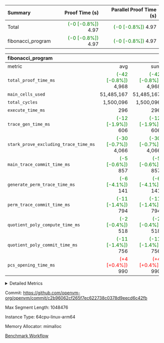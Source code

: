 | Summary | Proof Time (s) | Parallel Proof Time (s) |
|:---|---:|---:|
| Total | <span style='color: green'>(-0 [-0.8%])</span> 4.97 | <span style='color: green'>(-0 [-0.8%])</span> 4.97 |
| fibonacci_program | <span style='color: green'>(-0 [-0.8%])</span> 4.97 | <span style='color: green'>(-0 [-0.8%])</span> 4.97 |


| fibonacci_program |||||
|:---|---:|---:|---:|---:|
|metric|avg|sum|max|min|
| `total_proof_time_ms ` | <span style='color: green'>(-42 [-0.8%])</span> 4,968 | <span style='color: green'>(-42 [-0.8%])</span> 4,968 | <span style='color: green'>(-42 [-0.8%])</span> 4,968 | <span style='color: green'>(-42 [-0.8%])</span> 4,968 |
| `main_cells_used     ` |  51,485,167 |  51,485,167 |  51,485,167 |  51,485,167 |
| `total_cycles        ` |  1,500,096 |  1,500,096 |  1,500,096 |  1,500,096 |
| `execute_time_ms     ` |  296 |  296 |  296 |  296 |
| `trace_gen_time_ms   ` | <span style='color: green'>(-12 [-1.9%])</span> 606 | <span style='color: green'>(-12 [-1.9%])</span> 606 | <span style='color: green'>(-12 [-1.9%])</span> 606 | <span style='color: green'>(-12 [-1.9%])</span> 606 |
| `stark_prove_excluding_trace_time_ms` | <span style='color: green'>(-30 [-0.7%])</span> 4,066 | <span style='color: green'>(-30 [-0.7%])</span> 4,066 | <span style='color: green'>(-30 [-0.7%])</span> 4,066 | <span style='color: green'>(-30 [-0.7%])</span> 4,066 |
| `main_trace_commit_time_ms` | <span style='color: green'>(-5 [-0.6%])</span> 857 | <span style='color: green'>(-5 [-0.6%])</span> 857 | <span style='color: green'>(-5 [-0.6%])</span> 857 | <span style='color: green'>(-5 [-0.6%])</span> 857 |
| `generate_perm_trace_time_ms` | <span style='color: green'>(-6 [-4.1%])</span> 141 | <span style='color: green'>(-6 [-4.1%])</span> 141 | <span style='color: green'>(-6 [-4.1%])</span> 141 | <span style='color: green'>(-6 [-4.1%])</span> 141 |
| `perm_trace_commit_time_ms` | <span style='color: green'>(-11 [-1.4%])</span> 794 | <span style='color: green'>(-11 [-1.4%])</span> 794 | <span style='color: green'>(-11 [-1.4%])</span> 794 | <span style='color: green'>(-11 [-1.4%])</span> 794 |
| `quotient_poly_compute_time_ms` | <span style='color: green'>(-2 [-0.4%])</span> 518 | <span style='color: green'>(-2 [-0.4%])</span> 518 | <span style='color: green'>(-2 [-0.4%])</span> 518 | <span style='color: green'>(-2 [-0.4%])</span> 518 |
| `quotient_poly_commit_time_ms` | <span style='color: green'>(-11 [-1.4%])</span> 756 | <span style='color: green'>(-11 [-1.4%])</span> 756 | <span style='color: green'>(-11 [-1.4%])</span> 756 | <span style='color: green'>(-11 [-1.4%])</span> 756 |
| `pcs_opening_time_ms ` | <span style='color: red'>(+4 [+0.4%])</span> 990 | <span style='color: red'>(+4 [+0.4%])</span> 990 | <span style='color: red'>(+4 [+0.4%])</span> 990 | <span style='color: red'>(+4 [+0.4%])</span> 990 |



<details>
<summary>Detailed Metrics</summary>

| group | num_segments | keygen_time_ms | commit_exe_time_ms |
| --- | --- | --- | --- |
| fibonacci_program | 1 | 405 | 5 | 

| group | air_name | quotient_deg | interactions | constraints |
| --- | --- | --- | --- | --- |
| fibonacci_program | AccessAdapterAir<16> | 4 | 5 | 11 | 
| fibonacci_program | AccessAdapterAir<2> | 4 | 5 | 11 | 
| fibonacci_program | AccessAdapterAir<32> | 4 | 5 | 11 | 
| fibonacci_program | AccessAdapterAir<4> | 4 | 5 | 11 | 
| fibonacci_program | AccessAdapterAir<64> | 4 | 5 | 11 | 
| fibonacci_program | AccessAdapterAir<8> | 4 | 5 | 11 | 
| fibonacci_program | BitwiseOperationLookupAir<8> | 2 | 2 | 4 | 
| fibonacci_program | MemoryMerkleAir<8> | 4 | 4 | 38 | 
| fibonacci_program | PersistentBoundaryAir<8> | 4 | 3 | 5 | 
| fibonacci_program | PhantomAir | 4 | 3 | 4 | 
| fibonacci_program | Poseidon2PeripheryAir<BabyBearParameters>, 1> | 2 | 1 | 286 | 
| fibonacci_program | ProgramAir | 1 | 1 | 4 | 
| fibonacci_program | RangeTupleCheckerAir<2> | 1 | 1 | 4 | 
| fibonacci_program | Rv32HintStoreAir | 4 | 18 | 23 | 
| fibonacci_program | VariableRangeCheckerAir | 1 | 1 | 4 | 
| fibonacci_program | VmAirWrapper<Rv32BaseAluAdapterAir, BaseAluCoreAir<4, 8> | 4 | 20 | 31 | 
| fibonacci_program | VmAirWrapper<Rv32BaseAluAdapterAir, LessThanCoreAir<4, 8> | 4 | 18 | 36 | 
| fibonacci_program | VmAirWrapper<Rv32BaseAluAdapterAir, ShiftCoreAir<4, 8> | 4 | 24 | 85 | 
| fibonacci_program | VmAirWrapper<Rv32BranchAdapterAir, BranchEqualCoreAir<4> | 4 | 11 | 17 | 
| fibonacci_program | VmAirWrapper<Rv32BranchAdapterAir, BranchLessThanCoreAir<4, 8> | 4 | 13 | 32 | 
| fibonacci_program | VmAirWrapper<Rv32CondRdWriteAdapterAir, Rv32JalLuiCoreAir> | 4 | 10 | 15 | 
| fibonacci_program | VmAirWrapper<Rv32JalrAdapterAir, Rv32JalrCoreAir> | 4 | 16 | 16 | 
| fibonacci_program | VmAirWrapper<Rv32LoadStoreAdapterAir, LoadSignExtendCoreAir<4, 8> | 4 | 18 | 27 | 
| fibonacci_program | VmAirWrapper<Rv32LoadStoreAdapterAir, LoadStoreCoreAir<4> | 4 | 17 | 34 | 
| fibonacci_program | VmAirWrapper<Rv32MultAdapterAir, DivRemCoreAir<4, 8> | 4 | 25 | 76 | 
| fibonacci_program | VmAirWrapper<Rv32MultAdapterAir, MulHCoreAir<4, 8> | 4 | 24 | 23 | 
| fibonacci_program | VmAirWrapper<Rv32MultAdapterAir, MultiplicationCoreAir<4, 8> | 4 | 19 | 13 | 
| fibonacci_program | VmAirWrapper<Rv32RdWriteAdapterAir, Rv32AuipcCoreAir> | 4 | 12 | 11 | 
| fibonacci_program | VmConnectorAir | 4 | 5 | 9 | 

| group | air_name | segment | rows | prep_cols | perm_cols | main_cols | cells |
| --- | --- | --- | --- | --- | --- | --- | --- |
| fibonacci_program | AccessAdapterAir<8> | 0 | 32 |  | 12 | 17 | 928 | 
| fibonacci_program | BitwiseOperationLookupAir<8> | 0 | 65,536 | 3 | 8 | 2 | 655,360 | 
| fibonacci_program | MemoryMerkleAir<8> | 0 | 256 |  | 12 | 32 | 11,264 | 
| fibonacci_program | PersistentBoundaryAir<8> | 0 | 32 |  | 8 | 20 | 896 | 
| fibonacci_program | PhantomAir | 0 | 1 |  | 8 | 6 | 14 | 
| fibonacci_program | Poseidon2PeripheryAir<BabyBearParameters>, 1> | 0 | 256 |  | 8 | 300 | 78,848 | 
| fibonacci_program | ProgramAir | 0 | 4,096 |  | 8 | 10 | 73,728 | 
| fibonacci_program | RangeTupleCheckerAir<2> | 0 | 524,288 | 2 | 8 | 1 | 4,718,592 | 
| fibonacci_program | Rv32HintStoreAir | 0 | 4 |  | 24 | 32 | 224 | 
| fibonacci_program | VariableRangeCheckerAir | 0 | 262,144 | 2 | 8 | 1 | 2,359,296 | 
| fibonacci_program | VmAirWrapper<Rv32BaseAluAdapterAir, BaseAluCoreAir<4, 8> | 0 | 1,048,576 |  | 28 | 36 | 67,108,864 | 
| fibonacci_program | VmAirWrapper<Rv32BaseAluAdapterAir, LessThanCoreAir<4, 8> | 0 | 524,288 |  | 24 | 37 | 31,981,568 | 
| fibonacci_program | VmAirWrapper<Rv32BranchAdapterAir, BranchEqualCoreAir<4> | 0 | 262,144 |  | 16 | 26 | 11,010,048 | 
| fibonacci_program | VmAirWrapper<Rv32BranchAdapterAir, BranchLessThanCoreAir<4, 8> | 0 | 8 |  | 20 | 32 | 416 | 
| fibonacci_program | VmAirWrapper<Rv32CondRdWriteAdapterAir, Rv32JalLuiCoreAir> | 0 | 131,072 |  | 16 | 18 | 4,456,448 | 
| fibonacci_program | VmAirWrapper<Rv32JalrAdapterAir, Rv32JalrCoreAir> | 0 | 16 |  | 20 | 28 | 768 | 
| fibonacci_program | VmAirWrapper<Rv32LoadStoreAdapterAir, LoadStoreCoreAir<4> | 0 | 16 |  | 28 | 41 | 1,104 | 
| fibonacci_program | VmAirWrapper<Rv32RdWriteAdapterAir, Rv32AuipcCoreAir> | 0 | 8 |  | 16 | 20 | 288 | 
| fibonacci_program | VmConnectorAir | 0 | 2 | 1 | 12 | 5 | 34 | 

| group | segment | trace_gen_time_ms | total_proof_time_ms | total_cycles | total_cells | stark_prove_excluding_trace_time_ms | quotient_poly_compute_time_ms | quotient_poly_commit_time_ms | perm_trace_commit_time_ms | pcs_opening_time_ms | main_trace_commit_time_ms | main_cells_used | generate_perm_trace_time_ms | execute_time_ms |
| --- | --- | --- | --- | --- | --- | --- | --- | --- | --- | --- | --- | --- | --- | --- |
| fibonacci_program | 0 | 606 | 4,968 | 1,500,096 | 122,458,688 | 4,066 | 518 | 756 | 794 | 990 | 857 | 51,485,167 | 141 | 296 | 

</details>


Commit: https://github.com/openvm-org/openvm/commit/c2b96062cf265f7ec622738c0378d9eecd6c42fb

Max Segment Length: 1048476

Instance Type: 64cpu-linux-arm64

Memory Allocator: mimalloc

[Benchmark Workflow](https://github.com/openvm-org/openvm/actions/runs/13803896472)
